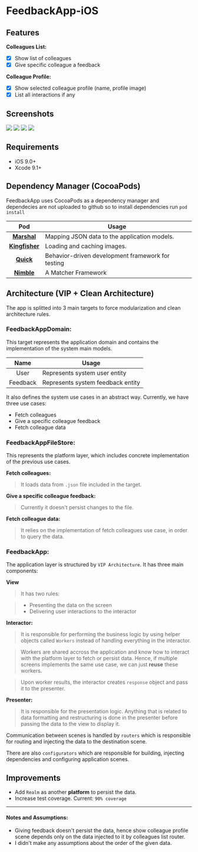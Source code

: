 # FeedbackApp-iOS

## Features

**Colleagues List:**

- [x] Show list of colleagues
- [x] Give specific colleague a feedback

**Colleague Profile:**

- [x] Show selected colleague profile (name, profile image)
- [x] List all interactions if any

## Screenshots
[![](https://s10.postimg.org/krf8ykjyx/Simulator_Screen_Shot_-_i_Phone_X_-_2018-02-05_at_01.05.00.png)](https://postimg.org/image/ob16odmol/)
[![](https://s10.postimg.org/3qwcqe72x/Simulator_Screen_Shot_-_i_Phone_X_-_2018-02-05_at_01.05.08.png)](https://postimg.org/image/p0jz18ndh/)
[![](https://s10.postimg.org/b6vmc72i1/Simulator_Screen_Shot_-_i_Phone_X_-_2018-02-05_at_01.06.17.png)](https://postimg.org/image/y8c7hy25h/)
[![](https://s10.postimg.org/4t6j8y5bt/Simulator_Screen_Shot_-_i_Phone_X_-_2018-02-05_at_01.06.47.png)](https://postimg.org/image/6883xo6et/)


## Requirements

- iOS 9.0+
- Xcode 9.1+

## Dependency Manager (CocoaPods)
FeedbackApp uses CocoaPods as a dependency manager and dependecies are not uploaded to github so to install dependencies run `pod install`


Pod           | Usage
:---------------: | -------------
[**Marshal**](https://github.com/utahiosmac/Marshal)  | Mapping JSON data to the application models.
[**Kingfisher**](https://github.com/onevcat/Kingfisher)   | Loading and caching images.
[**Quick**](https://github.com/Quick/Quick) | Behavior-driven development framework for testing
[**Nimble**](https://github.com/Quick/Nimble)  | A Matcher Framework

## Architecture (VIP + Clean Architecture)

The app is splitted into 3 main targets to force modularization and clean architecture rules.

### FeedbackAppDomain:

This target represents the application domain and contains the implementation of the system main models.

Name            | Usage
:---------------:   | -------------
User       | Represents system user entity
Feedback   | Represents system feedback entity

It also defines the system use cases in an abstract way. Currently, we have three use cases:

- Fetch colleagues
- Give a specific colleague feedback
- Fetch colleague data


### FeedbackAppFileStore:

This represents the platform layer, which includes concrete implementation of the previous use cases.

**Fetch colleagues:**

>It loads data from `.json` file included in the target.

**Give a specific colleague feedback:**

>Currently it doesn't persist changes to the file.

**Fetch colleague data:**

>It relies on the implementation of fetch colleagues use case, in order to query the data.

### FeedbackApp:

The application layer is structured by `VIP Architecture`. It has three main components:

**View**

>It has two rules:

>- Presenting the data on the screen
>- Delivering user interactions to the interactor

**Interactor:**

>It is responsible for performing the business logic by using helper objects called `Workers` instead of handling everything in the interactor.

>Workers are shared accross the application and know how to interact with the platform layer to fetch or persist data. Hence, if multiple screens implements the same use case, we can just **reuse** these workers.

>Upon worker results, the interactor creates `response` object and pass it to the presenter.


**Presenter:**

>It is responsible for the presentation logic. Anything that is related to data formatting and restructuring is done in the presenter before passing the data to the view to display it.


Communication between scenes is handled by `routers` which is responsible for routing and injecting the data to the destination scene.

There are also `configurators` which are responsible for building, injecting dependencies and configuring application scenes.


## Improvements

- Add `Realm` as another **platform** to persist the data.
- Increase test coverage. Current: `90% coverage`

---

#### Notes and Assumptions:
- Giving feedback doesn't persist the data, hence show colleague profile scene depends only on the data injected to it by colleagues list router.
- I didn't make any assumptions about the order of the given data.
